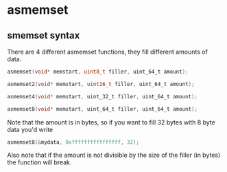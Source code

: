 # asmemset

## smemset syntax

There are 4 different asmemset functions, they fill different amounts of data. 

```c
asmemset(void* memstart, uint8_t filler, uint_64_t amount);

asmemset2(void* memstart, uint16_t filler, uint_64_t amount);

asmemset4(void* memstart, uint_32_t filler, uint_64_t amount);

asmemset8(void* memstart, uint_64_t filler, uint_64_t amount);

```

Note that the amount is in bytes, so if you want to fill 32 bytes with 8 byte data you'd write

```c
asmemset8(&mydata, 0xffffffffffffffff, 32);
```

Also note that if the amount is not divisible by the size of the filler (in bytes) the function will break.
